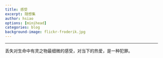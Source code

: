 ```yaml
---
title: 感受
excerpt: 随想集
author: hsiao
options: [minihead]
categories: blog
background-image: flickr-froderik.jpg
---
```


<hr />
丢失对生命中有灵之物最细微的感受，对当下的热爱，是一种犯罪。